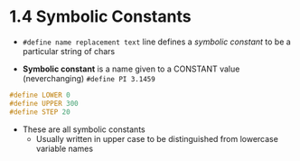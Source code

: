 # 1.4 Symbolic Constants

- `#define name replacement text` line defines a _symbolic constant_ to be a particular string of chars

- **Symbolic constant** is a name given to a CONSTANT value (neverchanging)
  `#define PI 3.1459`

```c
#define LOWER 0
#define UPPER 300
#define STEP 20
```

- These are all symbolic constants
  - Usually written in upper case to be distinguished from lowercase variable names

